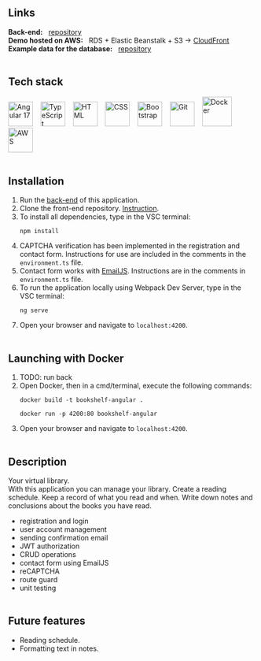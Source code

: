 ## Links
**Back-end:**&nbsp;&nbsp; [repository](https://github.com/willy-it-wonka/Bookshelf-backend)\
**Demo hosted on AWS:**&nbsp;&nbsp; RDS + Elastic Beanstalk + S3 → [CloudFront](https://d39oa1kkhfrmo.cloudfront.net)\
**Example data for the database:**&nbsp;&nbsp; [repository](https://github.com/willy-it-wonka/Bookshelf-database)
</br></br>

## Tech stack
<img src="https://user-images.githubusercontent.com/25181517/183890595-779a7e64-3f43-4634-bad2-eceef4e80268.png" width="50px" height="auto" alt="Angular 17">&nbsp;&nbsp;&nbsp;
<img src="https://user-images.githubusercontent.com/25181517/183890598-19a0ac2d-e88a-4005-a8df-1ee36782fde1.png" width="50px" height="auto" alt="TypeScript">&nbsp;&nbsp;&nbsp;
<img src="https://user-images.githubusercontent.com/25181517/192158954-f88b5814-d510-4564-b285-dff7d6400dad.png" width="50px" height="auto" alt="HTML">&nbsp;&nbsp;&nbsp;
<img src="https://user-images.githubusercontent.com/25181517/183898674-75a4a1b1-f960-4ea9-abcb-637170a00a75.png" width="50px" height="auto" alt="CSS">&nbsp;&nbsp;&nbsp;
<img src="https://user-images.githubusercontent.com/25181517/183898054-b3d693d4-dafb-4808-a509-bab54cf5de34.png" width="50px" height="auto" alt="Bootstrap">&nbsp;&nbsp;&nbsp;
<img src="https://user-images.githubusercontent.com/25181517/192108372-f71d70ac-7ae6-4c0d-8395-51d8870c2ef0.png" width="50px" height="auto" alt="Git">&nbsp;&nbsp;&nbsp;
<img src="https://user-images.githubusercontent.com/25181517/117207330-263ba280-adf4-11eb-9b97-0ac5b40bc3be.png" width="60px" height="auto" alt="Docker">&nbsp;&nbsp;&nbsp;
<img src="https://user-images.githubusercontent.com/25181517/183896132-54262f2e-6d98-41e3-8888-e40ab5a17326.png" width="50px" height="auto" alt="AWS">
</br></br>

## Installation
1. Run the [back-end](https://github.com/willy-it-wonka/Bookshelf-backend) of this application.
2. Clone the front-end repository. [Instruction](https://learn.microsoft.com/en-us/azure/developer/javascript/how-to/with-visual-studio-code/clone-github-repository?tabs=integrated-terminal#clone-repository).
3. To install all dependencies, type in the VSC terminal:
   ```
   npm install
   ```
4. CAPTCHA verification has been implemented in the registration and contact form. Instructions for use are included in the comments in the `environment.ts` file.
5. Contact form works with [EmailJS](https://www.emailjs.com/). Instructions are in the comments in `environment.ts` file.
6. To run the application locally using Webpack Dev Server, type in the VSC terminal:
   ```
   ng serve
   ```
7. Open your browser and navigate to `localhost:4200`.
</br></br>

## Launching with Docker
1. TODO: run back
2. Open Docker, then in a cmd/terminal, execute the following commands:
   ```
   docker build -t bookshelf-angular .
   ```
   ```
   docker run -p 4200:80 bookshelf-angular
   ```
3. Open your browser and navigate to `localhost:4200`.
</br></br>

## Description
Your virtual library.\
With this application you can manage your library. Create a reading schedule. Keep a record of what you read and when. Write down notes and conclusions about the books you have read.
</br>
* registration and login
* user account management
* sending confirmation email
* JWT authorization
* CRUD operations
* contact form using EmailJS
* reCAPTCHA
* route guard
* unit testing
</br></br>

## Future features
* Reading schedule.
* Formatting text in notes.
